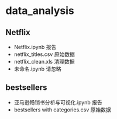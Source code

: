 # data_analysis
## Netflix
  - Netflix.ipynb 报告
  - netflix_titles.csv 原始数据
  - netflix_clean.xls 清理数据
  - 未命名.ipynb 请忽略
## bestsellers
  - 亚马逊畅销书分析与可视化.ipynb 报告
  - bestsellers with categories.csv 原始数据
